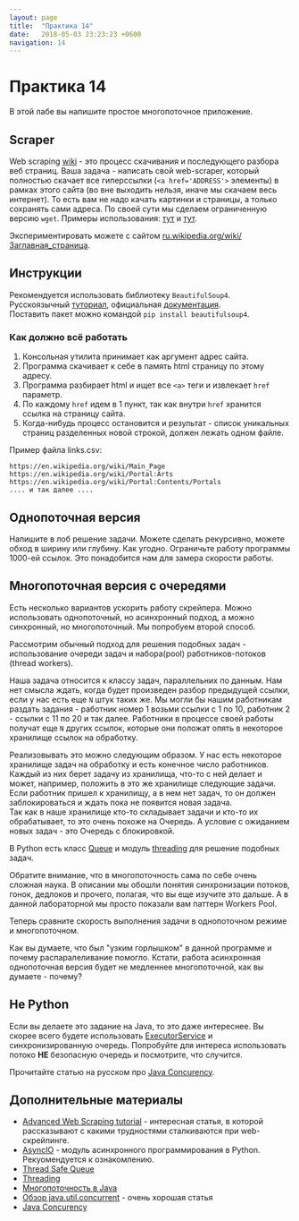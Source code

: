 ```yaml
---
layout: page
title:  "Практика 14"
date:   2018-05-03 23:23:23 +0600
navigation: 14
---
```


# Практика 14

В этой лабе вы напишите простое многопоточное приложение.

## Scraper

Web scraping [wiki](https://en.wikipedia.org/wiki/Web_scraping) - это процесс скачивания и последующего разбора веб страниц. Ваша задача - написать свой web-scraper, который полностью скачает все гиперссылки (`<a href='ADDRESS'>` элементы) в рамках этого сайта (во вне выходить нельзя, иначе мы скачаем весь интернет). То есть вам не надо качать картинки и страницы, а только сохранять сами адреса. По своей сути мы сделаем ограниченную версию `wget`. Примеры использования: [тут](https://apple.stackexchange.com/a/100573) и [тут](https://unix.stackexchange.com/questions/293697/recursively-download-from-a-website).

Экспериментировать можете с сайтом [ru.wikipedia.org/wiki/Заглавная_страница](https://ru.wikipedia.org/wiki/%D0%97%D0%B0%D0%B3%D0%BB%D0%B0%D0%B2%D0%BD%D0%B0%D1%8F_%D1%81%D1%82%D1%80%D0%B0%D0%BD%D0%B8%D1%86%D0%B0).

## Инструкции

Рекомендуется использовать библиотеку `BeautifulSoup4`. Русскоязычный [туториал](http://wiki.python.su/%D0%94%D0%BE%D0%BA%D1%83%D0%BC%D0%B5%D0%BD%D1%82%D0%B0%D1%86%D0%B8%D0%B8/BeautifulSoup), официальная [документация](https://www.crummy.com/software/BeautifulSoup/bs4/doc/).  
Поставить пакет можно командой `pip install beautifulsoup4`.

### Как должно всё работать

1. Консольная утилита принимает как аргумент адрес сайта.
2. Программа скачивает к себе в память html страницу по этому адресу.
3. Программа разбирает html и ищет все `<a>` теги и извлекает `href` параметр.
4. По каждому `href` идем в 1 пункт, так как внутри `href` хранится ссылка на страницу сайта.
5. Когда-нибудь процесс остановится и результат - список уникальных страниц разделенных новой строкой, должен лежать одном файле.

Пример файла links.csv:  
```
https://en.wikipedia.org/wiki/Main_Page
https://en.wikipedia.org/wiki/Portal:Arts
https://en.wikipedia.org/wiki/Portal:Contents/Portals
.... и так далее ....
```

## Однопоточная версия

Напишите в лоб решение задачи. Можете сделать рекурсивно, можете обход в ширину или глубину. Как угодно. Ограничьте работу программы 1000-ей ссылок. Это понадобится нам для замера скорости работы.

## Многопоточная версия с очередями

Есть несколько вариантов ускорить работу скрейпера. Можно использовать однопоточный, но асинхронный подход, а можно синхронный, но многопоточный. Мы попробуем второй способ.

Рассмотрим обычный подход для решения подобных задач - использование очереди задач и набора(pool) работников-потоков (thread workers).

Наша задача относится к классу задач, параллельних по данным. Нам нет смысла ждать, когда будет произведен разбор предыдущей ссылки, если у нас есть еще `N` штук таких же. Мы могли бы нашим работникам раздать задания - работник номер 1 возьми ссылки с 1 по 10, работник 2 - ссылки с 11 по 20 и так далее. Работники в процессе своей работы получат еще `N` других ссылок, которые они положат опять в некоторое хранилище ссылок на обработку. 

Реализовывать это можно следующим образом. У нас есть некоторое хранилище задач на обработку и есть конечное число работников. Каждый из них берет задачу из хранилища, что-то с ней делает и может, например, положить в это же хранилище следующие задачи. Если работник пришел к хранилищу, а в нем нет задач, то он должен заблокироваться и ждать пока не появится новая задача.  
Так как в наше хранилище кто-то складывает задачи и кто-то их обрабатывает, то это очень похоже на Очередь. А условие с ожиданием новых задач - это Очередь с блокировкой.

В Python есть класс [Queue](https://docs.python.org/3/library/queue.html) и модуль [threading](https://docs.python.org/3/library/threading.html#module-threading) для решение подобных задач.  

Обратите внимание, что в многопоточность сама по себе очень сложная наука. В описании мы обошли понятия синхронизации потоков, гонок, дедлоков и прочего, полагая, что вы еще изучите это дальше. А в данной лабораторной мы просто показали вам паттерн Workers Pool.

Теперь сравните скорость выполнения задачи в однопоточном режиме и многопоточном.

Как вы думаете, что был "узким горлышком" в данной программе и почему распаралеливание помогло. Кстати, работа асинхронная однопоточная версия будет не медленнее многопоточной, как вы думаете - почему? 

## Не Python

Если вы делаете это задание на Java, то это даже интереснее. Вы скорее всего будете использовать [ExecutorService](https://docs.oracle.com/javase/8/docs/api/java/util/concurrent/ExecutorService.html) и синхронизированную очередь. Попробуйте для интереса использовать потоко **НЕ** безопасную очередь и посмотрите, что случится.

Прочитайте статью на русском про [Java Concurency](https://github.com/arteam/100-Java-Concurrency-questions).

## Дополнительные материалы

- [Advanced Web Scraping tutorial](http://sangaline.com/post/advanced-web-scraping-tutorial/) - интересная статья, в которой рассказывают с какими трудностями сталкиваются при web-скрейпинге.
- [AsyncIO](https://docs.python.org/3/library/asyncio.html) - модуль асинхронного программирования в Python. Рекуомендуется к ознакомлению.
- [Thread Safe Queue](https://docs.python.org/3/library/queue.html)
- [Threading](https://docs.python.org/3/library/threading.html#module-threading)
- [Многопоточность в Java](https://habr.com/post/164487/)
- [Обзор java.util.concurrent](https://habr.com/company/luxoft/blog/157273/) - очень хорошая статья
- [Java Concurency](https://github.com/arteam/100-Java-Concurrency-questions)